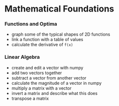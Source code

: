 # Mathematical Foundations

### Functions and Optima
* graph some of the typical shapes of 2D functions
* link a function with a table of values
* calculate the derivative of `f(x)`

### Linear Algebra
* create and edit a vector with numpy 
* add two vectors together
* subtract a vector from another vector
* calculate the magnitude of a vector in numpy
* multiply a matrix with a vector
* invert a matrix and describe what this does
* transpose a matrix